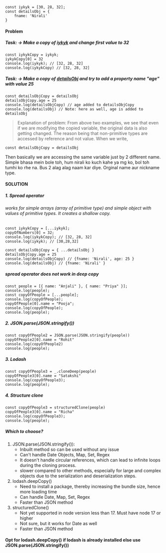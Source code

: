 ```
const iykyk = [30, 28, 32];
const detailsObj = {
    fname: 'Nirali'
}
```
#### Problem
##### Task: -> Make a copy of <u>*iykyk*</u> and change first value to 32
```
const iykykCopy = iykyk;
iykykCopy[0] = 32
console.log(iykyk); // [32, 28, 32]
console.log(iykykCopy) // [32, 28, 32]
```
##### Task: -> Make a copy of <u>*detailsObj</u>* and try to add a property name "age" with value 25
```
const detailsObjCopy = detailsObj
detailsObjCopy.age = 25
console.log(detailsObjCopy) // age added to detailsObjCopy
console.log(detailsObj) // Note: here as well, age is added to detailsObj
```
> Explanation of problem:
From above two examples, we see that even if we are modifying the copied variable, the original data is also getting changed. The reason being that non-primitive types are accessed by reference and not value. When we write,
```
const detailsObjCopy = detailsObj
```
Then basically we are accessing the same variable just by 2 different name.
Simple bhasa mein bole toh, hum nirali ko kuch kahe ya mg ko, bol toh tumhi ko rhe na. Bus 2 alag alag naam kar diye. Orginal name aur nickname type.
#### SOLUTION
##### 1. Spread operator 
###### works for simple arrays (array of primitive type) and simple object with values of primitive types. It creates a shallow copy.
```
const iykykCopy = [...iykyk];
copyOfNumbers[0] = 32;
console.log(iykykCopy); // [32, 28, 32]
console.log(iykyk); // [30,28,32]

const detailsObjCopy = { ...detailsObj }
detailsObjCopy.age = 25
console.log(detailsObjCopy) // {fname: 'Nirali', age: 25 }
console.log(detailsObj) // {fname: 'Nirali' }
```
##### spread operator does not work in deep copy
```
const people = [{ name: "Anjali" }, { name: "Priya" }];
console.log(people);
const copyOfPeople = [...people];
console.log(copyOfPeople);
copyOfPeople[0].name = "Pooja";
console.log(copyOfPeople);
console.log(people);
```
##### 2. JSON.parse(JSON.stringify())

```
const copyOfPeople2 = JSON.parse(JSON.stringify(people))
copyOfPeople2[0].name = "Rohit"
console.log(copyOfPeople2)
console.log(people);
```

##### 3. Lodash
```
const copyOfPeople3 = _.cloneDeep(people)
copyOfPeople3[0].name = "Satakshi"
console.log(copyOfPeople3);
console.log(people);
```

##### 4. Structure clone
```
const copyOfPeople3 = structuredClone(people)
copyOfPeople3[0].name = "Richa"
console.log(copyOfPeople3);
console.log(people);
```

##### Which to choose?

1. JSON.parse(JSON.stringify()):
    - Inbuilt method so can be used without any issue
    - Can't handle Date Objects, Map, Set, Regex
    - It doesn't handle circular references, which can lead to infinite loops during the cloning process.
    - slower compared to other methods, especially for large and complex objects due to the serialization and deserialization steps.
2. lodash.deepCopy()
    - Need to install a package, thereby increasing the bundle size, hence more loading time
    - Can handle Date, Map, Set, Regex
    - Faster than JSON method
3. structuredClone()
    - Not yet supported in node version less than 17. Must have node 17 or higher
    - Not sure, but it works for Date as well
    - Faster than JSON method

#### Opt for lodash.deepCopy() if lodash is already installed else use JSON.parse(JSON.stringify())

